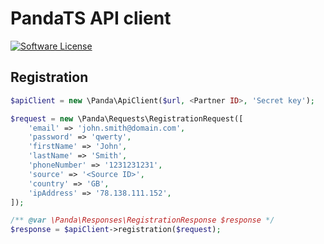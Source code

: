 # PandaTS API client

[![Software License](https://img.shields.io/badge/license-MIT-brightgreen.svg?style=flat-square)](LICENSE)

## Registration

```php
$apiClient = new \Panda\ApiClient($url, <Partner ID>, 'Secret key');

$request = new \Panda\Requests\RegistrationRequest([
    'email' => 'john.smith@domain.com',
    'password' => 'qwerty',
    'firstName' => 'John',
    'lastName' => 'Smith',
    'phoneNumber' => '1231231231',
    'source' => '<Source ID>',
    'country' => 'GB',
    'ipAddress' => '78.138.111.152',
]);

/** @var \Panda\Responses\RegistrationResponse $response */
$response = $apiClient->registration($request);
```